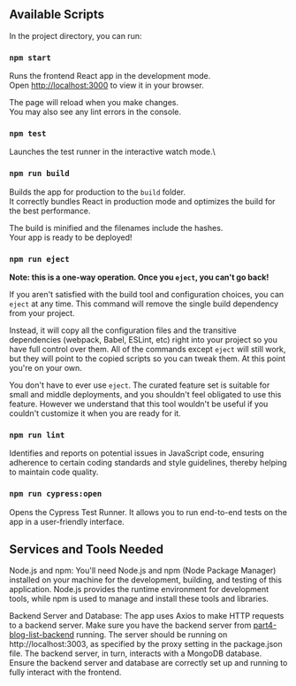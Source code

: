 ## Available Scripts

In the project directory, you can run:

### `npm start`

Runs the frontend React app in the development mode.\
Open [http://localhost:3000](http://localhost:3000) to view it in your browser.

The page will reload when you make changes.\
You may also see any lint errors in the console.

### `npm test`

Launches the test runner in the interactive watch mode.\

### `npm run build`

Builds the app for production to the `build` folder.\
It correctly bundles React in production mode and optimizes the build for the best performance.

The build is minified and the filenames include the hashes.\
Your app is ready to be deployed!

### `npm run eject`

**Note: this is a one-way operation. Once you `eject`, you can't go back!**

If you aren't satisfied with the build tool and configuration choices, you can `eject` at any time. This command will remove the single build dependency from your project.

Instead, it will copy all the configuration files and the transitive dependencies (webpack, Babel, ESLint, etc) right into your project so you have full control over them. All of the commands except `eject` will still work, but they will point to the copied scripts so you can tweak them. At this point you're on your own.

You don't have to ever use `eject`. The curated feature set is suitable for small and middle deployments, and you shouldn't feel obligated to use this feature. However we understand that this tool wouldn't be useful if you couldn't customize it when you are ready for it.

### `npm run lint`

Identifies and reports on potential issues in JavaScript code, ensuring adherence to certain coding standards and style guidelines, thereby helping to maintain code quality.

### `npm run cypress:open`

Opens the Cypress Test Runner. It allows you to run end-to-end tests on the app in a user-friendly interface.

## Services and Tools Needed

Node.js and npm: You'll need Node.js and npm (Node Package Manager) installed on your machine for the development, building, and testing of this application. Node.js provides the runtime environment for development tools, while npm is used to manage and install these tools and libraries.

Backend Server and Database: The app uses Axios to make HTTP requests to a backend server. Make sure you have the backend server from [part4-blog-list-backend](https://github.com/amywlchong/full-stack-open/tree/master/part4-testing-servers-and-user-administration/blog-list-backend) running. The server should be running on http://localhost:3003, as specified by the proxy setting in the package.json file. The backend server, in turn, interacts with a MongoDB database. Ensure the backend server and database are correctly set up and running to fully interact with the frontend.
